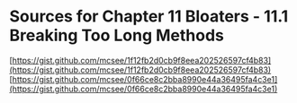 # Sources for Chapter 11 Bloaters - 11.1 Breaking Too Long Methods

[https://gist.github.com/mcsee/1f12fb2d0cb9f8eea202526597cf4b83](https://gist.github.com/mcsee/1f12fb2d0cb9f8eea202526597cf4b83)
[https://gist.github.com/mcsee/0f66ce8c2bba8990e44a36495fa4c3e1](https://gist.github.com/mcsee/0f66ce8c2bba8990e44a36495fa4c3e1)